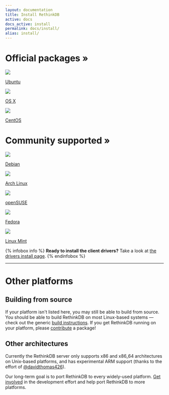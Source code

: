 ```yaml
---
layout: documentation
title: Install RethinkDB
active: docs
docs_active: install
permalink: docs/install/
alias: install/
---
```

<div class="icon-box-category">
    <h1>Official packages &raquo;</h1>
    <a class="icon-box install-platform" href="ubuntu/">
        <img src="/assets/images/docs/install-platforms/ubuntu.png" />
        <p class="name">Ubuntu</p>
    </a>
    <a class="icon-box install-platform" href="osx/">
        <img src="/assets/images/docs/install-platforms/osx.png" />
        <p class="name">OS X</p>
    </a>
    <a class="icon-box install-platform" href="centos/">
        <img src="/assets/images/docs/install-platforms/centos.png" />
        <p class="name">CentOS</p>
    </a>
</div>

<div class="icon-box-category">
    <h1>Community supported &raquo;</h1>
    <a class="mini icon-box install-platform" href="debian/">
        <img src="/assets/images/docs/install-platforms/debian.png" />
        <p class="name">Debian</p>
    </a>
    <a class="mini icon-box install-platform" href="arch/">
        <img src="/assets/images/docs/install-platforms/arch.png" />
        <p class="name">Arch Linux</p>
    </a>
    <a class="mini icon-box install-platform" href="opensuse/">
        <img src="/assets/images/docs/install-platforms/opensuse.png" />
        <p class="name">openSUSE</p>
    </a>
    <a class="mini icon-box install-platform" href="fedora/">
        <img src="/assets/images/docs/install-platforms/fedora.png" />
        <p class="name">Fedora</p>
    </a>
    <!--
    <a class="mini icon-box install-platform" href="gentoo/">
        <img src="/assets/images/docs/install-platforms/gentoo.png" />
        <p class="name">Gentoo</p>
    </a>
    -->
    <a class="mini icon-box install-platform" href="mint/">
        <img src="/assets/images/docs/install-platforms/mint.png" />
        <p class="name">Linux Mint</p>
    </a>
</div>

{% infobox info %}
<strong>Ready to install the client drivers?</strong> Take a look at [the drivers install page](/docs/install-drivers/).
{% endinfobox %}

- - -
# Other platforms #

## Building from source ##

If your platform isn't listed here, you may still be able to build
from source. You should be able to build RethinkDB on most Linux-based
systems &mdash; check out the generic <a href="/docs/build">build
instructions</a>. If you get RethinkDB running on your platform,
please <a href="/community">contribute</a> a package!

<!--
## FreeBSD ##
Thanks to the efforts of [@hungte] (https://github.com/hungte), RethinkDB has
[experimental FreeBSD
support](https://github.com/rethinkdb/rethinkdb/pull/688). Please help improve
RethinkDB on FreeBSD by testing the build!
-->

## Other architectures ##
Currently the RethinkDB server only supports x86 and x86\_64 architectures on
Unix-based platforms, and has experimental ARM support (thanks to the effort of
[@davidthomas426](http://github.com/davidthomas426)).

Our long-term goal is to port RethinkDB to every widely-used platform. [Get
involved](/community/) in the development effort and help port RethinkDB to
more platforms.

